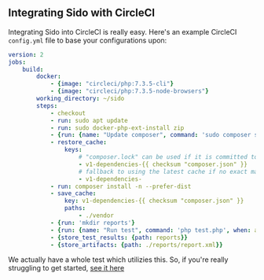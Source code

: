 ## Integrating Sido with CircleCI

Integrating Sido into CircleCI is really easy. Here's an example CircleCI `config.yml` file to base your configurations upon:

```yml
version: 2
jobs:
    build:
        docker:
            - {image: "circleci/php:7.3.5-cli"}
            - {image: "circleci/php:7.3.5-node-browsers"}
        working_directory: ~/sido
        steps:
            - checkout
            - run: sudo apt update
            - run: sudo docker-php-ext-install zip
            - {run: {name: "Update composer", command: 'sudo composer self-update'}}
            - restore_cache:
                keys:
                    # "composer.lock" can be used if it is committed to the repo
                    - v1-dependencies-{{ checksum "composer.json" }}
                    # fallback to using the latest cache if no exact match is found
                    - v1-dependencies-
            - run: composer install -n --prefer-dist
            - save_cache:
                key: v1-dependencies-{{ checksum "composer.json" }}
                paths:
                    - ./vendor
            - {run: 'mkdir reports'}
            - {run: {name: "Run test", command: 'php test.php', when: always}}
            - {store_test_results: {path: reports}}
            - {store_artifacts: {path: ./reports/report.xml}}
```

We actually have a whole test which utilizies this. So, if you're really struggling to get started, [see it here](https://github.com/eddiejibson/sido-test)